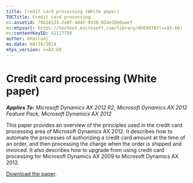 ```yaml
---
title: Credit card processing (White paper)
TOCTitle: Credit card processing
ms:assetid: 70b16533-2a8f-4d4f-9338-924e26b0aaef
ms:mtpsurl: https://technet.microsoft.com/library/Hh694707(v=AX.60)
ms:contentKeyID: 42117750
author: Khairunj
ms.date: 04/18/2014
mtps_version: v=AX.60
---
```


# Credit card processing (White paper) 


_**Applies To:** Microsoft Dynamics AX 2012 R2, Microsoft Dynamics AX 2012 Feature Pack, Microsoft Dynamics AX 2012_

This paper provides an overview of the principles used in the credit card processing area of Microsoft Dynamics AX 2012. It describes how to automate the processes of authorizing a credit card amount at the time of an order, and then processing the charge when the order is shipped and invoiced. It also describes how to upgrade from using credit card processing for Microsoft Dynamics AX 2009 to Microsoft Dynamics AX 2012.

[Download the paper](http://go.microsoft.com/fwlink/?linkid=221082).

  


